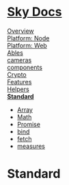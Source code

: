 <!--- This Standard was auto-generated using "npx sky readme" --> 

# [Sky Docs](/README.md)

[Overview](..%2Fdocs%2Foverview%2FOverview.md)   
[Platform: Node](..%2F%40node%2FPlatform%3A%20Node.md)   
[Platform: Web](..%2F%40web%2FPlatform%3A%20Web.md)   
[Ables](..%2Fables%2FAbles.md)   
[cameras](..%2Fcameras%2Fcameras.md)   
[components](..%2Fcomponents%2Fcomponents.md)   
[Crypto](..%2Fcrypto%2FCrypto.md)   
[Features](..%2Ffeatures%2FFeatures.md)   
[Helpers](..%2Fhelpers%2FHelpers.md)   
**[Standard](..%2Fstandard%2FStandard.md)**   
* [Array](..%2Fstandard%2FArray%2FArray.md)
* [Math](..%2Fstandard%2FMath%2FMath.md)
* [Promise](..%2Fstandard%2FPromise%2FPromise.md)
* [bind](..%2Fstandard%2Fbind%2Fbind.md)
* [fetch](..%2Fstandard%2Ffetch%2Ffetch.md)
* [measures](..%2Fstandard%2Fmeasures%2Fmeasures.md)
  
# Standard